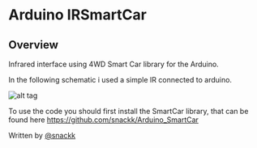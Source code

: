 # Arduino IRSmartCar

## Overview

Infrared interface using 4WD Smart Car library for the Arduino.

In the following schematic i used a simple IR connected to arduino.

![alt tag](https://www.dropbox.com/s/bz6dre4lhhtren9/SmartCar_IR_bb.png?dl=1)

To use the code you should first install the SmartCar library, that can be found here https://github.com/snackk/Arduino_SmartCar

  Written by [@snackk](https://github.com/snackk)
